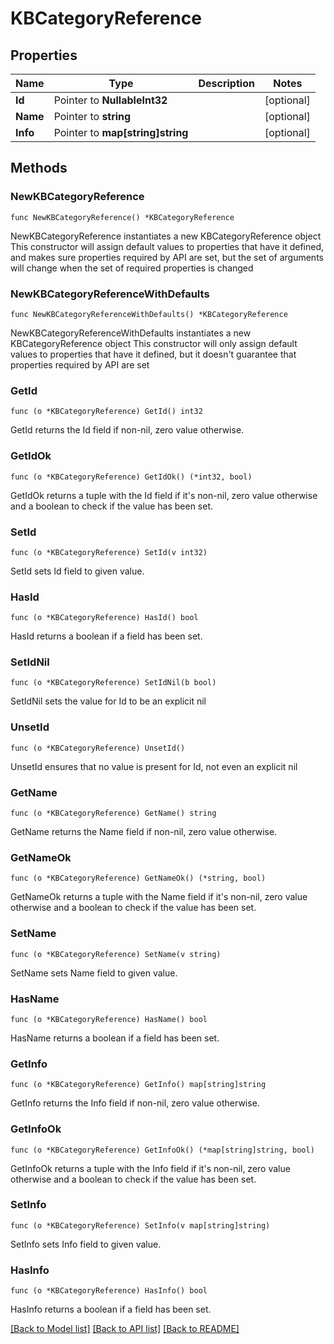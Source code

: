 # KBCategoryReference

## Properties

Name | Type | Description | Notes
------------ | ------------- | ------------- | -------------
**Id** | Pointer to **NullableInt32** |  | [optional] 
**Name** | Pointer to **string** |  | [optional] 
**Info** | Pointer to **map[string]string** |  | [optional] 

## Methods

### NewKBCategoryReference

`func NewKBCategoryReference() *KBCategoryReference`

NewKBCategoryReference instantiates a new KBCategoryReference object
This constructor will assign default values to properties that have it defined,
and makes sure properties required by API are set, but the set of arguments
will change when the set of required properties is changed

### NewKBCategoryReferenceWithDefaults

`func NewKBCategoryReferenceWithDefaults() *KBCategoryReference`

NewKBCategoryReferenceWithDefaults instantiates a new KBCategoryReference object
This constructor will only assign default values to properties that have it defined,
but it doesn't guarantee that properties required by API are set

### GetId

`func (o *KBCategoryReference) GetId() int32`

GetId returns the Id field if non-nil, zero value otherwise.

### GetIdOk

`func (o *KBCategoryReference) GetIdOk() (*int32, bool)`

GetIdOk returns a tuple with the Id field if it's non-nil, zero value otherwise
and a boolean to check if the value has been set.

### SetId

`func (o *KBCategoryReference) SetId(v int32)`

SetId sets Id field to given value.

### HasId

`func (o *KBCategoryReference) HasId() bool`

HasId returns a boolean if a field has been set.

### SetIdNil

`func (o *KBCategoryReference) SetIdNil(b bool)`

 SetIdNil sets the value for Id to be an explicit nil

### UnsetId
`func (o *KBCategoryReference) UnsetId()`

UnsetId ensures that no value is present for Id, not even an explicit nil
### GetName

`func (o *KBCategoryReference) GetName() string`

GetName returns the Name field if non-nil, zero value otherwise.

### GetNameOk

`func (o *KBCategoryReference) GetNameOk() (*string, bool)`

GetNameOk returns a tuple with the Name field if it's non-nil, zero value otherwise
and a boolean to check if the value has been set.

### SetName

`func (o *KBCategoryReference) SetName(v string)`

SetName sets Name field to given value.

### HasName

`func (o *KBCategoryReference) HasName() bool`

HasName returns a boolean if a field has been set.

### GetInfo

`func (o *KBCategoryReference) GetInfo() map[string]string`

GetInfo returns the Info field if non-nil, zero value otherwise.

### GetInfoOk

`func (o *KBCategoryReference) GetInfoOk() (*map[string]string, bool)`

GetInfoOk returns a tuple with the Info field if it's non-nil, zero value otherwise
and a boolean to check if the value has been set.

### SetInfo

`func (o *KBCategoryReference) SetInfo(v map[string]string)`

SetInfo sets Info field to given value.

### HasInfo

`func (o *KBCategoryReference) HasInfo() bool`

HasInfo returns a boolean if a field has been set.


[[Back to Model list]](../README.md#documentation-for-models) [[Back to API list]](../README.md#documentation-for-api-endpoints) [[Back to README]](../README.md)



